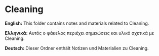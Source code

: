 # Cleaning

**English:** This folder contains notes and materials related to Cleaning.

**Ελληνικά:** Αυτός ο φάκελος περιέχει σημειώσεις και υλικό σχετικά με Cleaning.

**Deutsch:** Dieser Ordner enthält Notizen und Materialien zu Cleaning.
